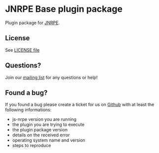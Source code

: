 # JNRPE Base plugin package

Plugin package for [JNRPE](https://www.npmjs.com/package/jnrpe).

## License
See [LICENSE file](./LICENSE)

## Questions?
Join our [mailing list](https://groups.google.com/forum/#!forum/js-jnrpe) for any questions or help!

## Found a bug?
If you found a bug please create a ticket for us on [Github](https://github.com/ziccardi/jsnrpe_plugins/issues) with at least the following informations:

* js-nrpe version you are running
* the plugin you are trying to execute
* the plugin package version
* details on the received error
* operating system name and version
* steps to reproduce